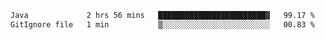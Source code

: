 <!--START_SECTION:waka-->

```txt
Java             2 hrs 56 mins   ████████████████████████▓   99.17 %
GitIgnore file   1 min           ▒░░░░░░░░░░░░░░░░░░░░░░░░   00.83 %
```

<!--END_SECTION:waka-->
